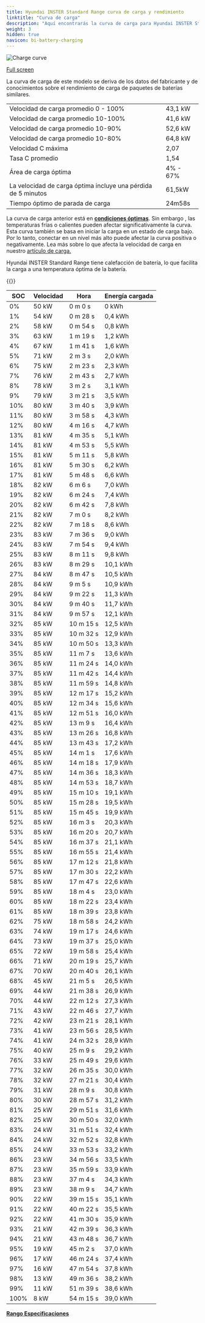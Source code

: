 ```yaml
---
title: Hyundai INSTER Standard Range curva de carga y rendimiento
linktitle: "Curva de carga"
description: "Aquí encontrarás la curva de carga para Hyundai INSTER Standard Range."
weight: 3
hidden: true
navicon: bi-battery-charging
---
```

<!-- markdownlint-disable MD033 -->
<img src="/images/models/hyundai/inster/inster_standard_range/chargingcurve.svg" alt="Charge curve" class="img-fluid">

[Full screen](/images/models/hyundai/inster/inster_standard_range/chargingcurve.svg)


<div class="alert alert-primary" role="alert">
La curva de carga de este modelo se deriva de los datos del fabricante y de conocimientos sobre el rendimiento de carga de paquetes de baterías similares.
</div>
<table class="table table-striped border">
<tbody>
<tr>
<td>Velocidad de carga promedio 0 - 100%</td><td>43,1 kW</td>
</tr>
<tr>
<td>Velocidad de carga promedio 10-100%</td><td>41,6 kW</td>
</tr>
<tr>
<td>Velocidad de carga promedio 10-90%</td><td>52,6 kW</td>
</tr>
<tr>
<td>Velocidad de carga promedio 10-80%</td><td>64,8 kW</td>
</tr>
<tr>
<td>Velocidad C máxima</td><td>2,07</td>
</tr>
<tr>
<td>Tasa C promedio</td><td>1,54</td>
</tr>
<tr>
<td>Área de carga óptima</td><td>4% - 67%</td>
</tr>
<tr>
<td>La velocidad de carga óptima incluye una pérdida de 5 minutos</td><td>61,5kW</td>
</tr>
<tr>
<td>Tiempo óptimo de parada de carga</td><td>24m58s</td>
</tr>
</tbody>
</table>


La curva de carga anterior está en **[condiciones óptimas](../../../../../technology/battery/charging/#temperatura)**. Sin embargo , las temperaturas frías o calientes pueden afectar significativamente la curva. Esta curva también se basa en iniciar la carga en un estado de carga bajo. Por lo tanto, conectar en un nivel más alto puede afectar la curva positiva o negativamente. Lea más sobre lo que afecta la velocidad de carga en nuestro [artículo de carga.](../../../../../technology/battery/charging/)


Hyundai INSTER Standard Range tiene calefacción de batería, lo que facilita la carga a una temperatura óptima de la batería.


{{<evkxdisplayaddarticle />}}
<table class="table table-striped border">
<thead>
<tr><th>SOC</th><th>Velocidad</th><th>Hora</th><th>Energía cargada</th></tr>
</thead>
<tbody>
<tr>
<td>0%</td><td>50 kW</td><td> 0 m 0 s </td><td>0 kWh </td>
</tr>
<tr>
<td>1%</td><td>54 kW</td><td> 0 m 28 s </td><td>0,4 kWh </td>
</tr>
<tr>
<td>2%</td><td>58 kW</td><td> 0 m 54 s </td><td>0,8 kWh </td>
</tr>
<tr>
<td>3%</td><td>63 kW</td><td> 1 m 19 s </td><td>1,2 kWh </td>
</tr>
<tr>
<td>4%</td><td>67 kW</td><td> 1 m 41 s </td><td>1,6 kWh </td>
</tr>
<tr>
<td>5%</td><td>71 kW</td><td> 2 m 3 s </td><td>2,0 kWh </td>
</tr>
<tr>
<td>6%</td><td>75 kW</td><td> 2 m 23 s </td><td>2,3 kWh </td>
</tr>
<tr>
<td>7%</td><td>76 kW</td><td> 2 m 43 s </td><td>2,7 kWh </td>
</tr>
<tr>
<td>8%</td><td>78 kW</td><td> 3 m 2 s </td><td>3,1 kWh </td>
</tr>
<tr>
<td>9%</td><td>79 kW</td><td> 3 m 21 s </td><td>3,5 kWh </td>
</tr>
<tr>
<td>10%</td><td>80 kW</td><td> 3 m 40 s </td><td>3,9 kWh </td>
</tr>
<tr>
<td>11%</td><td>80 kW</td><td> 3 m 58 s </td><td>4,3 kWh </td>
</tr>
<tr>
<td>12%</td><td>80 kW</td><td> 4 m 16 s </td><td>4,7 kWh </td>
</tr>
<tr>
<td>13%</td><td>81 kW</td><td> 4 m 35 s </td><td>5,1 kWh </td>
</tr>
<tr>
<td>14%</td><td>81 kW</td><td> 4 m 53 s </td><td>5,5 kWh </td>
</tr>
<tr>
<td>15%</td><td>81 kW</td><td> 5 m 11 s </td><td>5,8 kWh </td>
</tr>
<tr>
<td>16%</td><td>81 kW</td><td> 5 m 30 s </td><td>6,2 kWh </td>
</tr>
<tr>
<td>17%</td><td>81 kW</td><td> 5 m 48 s </td><td>6,6 kWh </td>
</tr>
<tr>
<td>18%</td><td>82 kW</td><td> 6 m 6 s </td><td>7,0 kWh </td>
</tr>
<tr>
<td>19%</td><td>82 kW</td><td> 6 m 24 s </td><td>7,4 kWh </td>
</tr>
<tr>
<td>20%</td><td>82 kW</td><td> 6 m 42 s </td><td>7,8 kWh </td>
</tr>
<tr>
<td>21%</td><td>82 kW</td><td> 7 m 0 s </td><td>8,2 kWh </td>
</tr>
<tr>
<td>22%</td><td>82 kW</td><td> 7 m 18 s </td><td>8,6 kWh </td>
</tr>
<tr>
<td>23%</td><td>83 kW</td><td> 7 m 36 s </td><td>9,0 kWh </td>
</tr>
<tr>
<td>24%</td><td>83 kW</td><td> 7 m 54 s </td><td>9,4 kWh </td>
</tr>
<tr>
<td>25%</td><td>83 kW</td><td> 8 m 11 s </td><td>9,8 kWh </td>
</tr>
<tr>
<td>26%</td><td>83 kW</td><td> 8 m 29 s </td><td>10,1 kWh </td>
</tr>
<tr>
<td>27%</td><td>84 kW</td><td> 8 m 47 s </td><td>10,5 kWh </td>
</tr>
<tr>
<td>28%</td><td>84 kW</td><td> 9 m 5 s </td><td>10,9 kWh </td>
</tr>
<tr>
<td>29%</td><td>84 kW</td><td> 9 m 22 s </td><td>11,3 kWh </td>
</tr>
<tr>
<td>30%</td><td>84 kW</td><td> 9 m 40 s </td><td>11,7 kWh </td>
</tr>
<tr>
<td>31%</td><td>84 kW</td><td> 9 m 57 s </td><td>12,1 kWh </td>
</tr>
<tr>
<td>32%</td><td>85 kW</td><td> 10 m 15 s </td><td>12,5 kWh </td>
</tr>
<tr>
<td>33%</td><td>85 kW</td><td> 10 m 32 s </td><td>12,9 kWh </td>
</tr>
<tr>
<td>34%</td><td>85 kW</td><td> 10 m 50 s </td><td>13,3 kWh </td>
</tr>
<tr>
<td>35%</td><td>85 kW</td><td> 11 m 7 s </td><td>13,6 kWh </td>
</tr>
<tr>
<td>36%</td><td>85 kW</td><td> 11 m 24 s </td><td>14,0 kWh </td>
</tr>
<tr>
<td>37%</td><td>85 kW</td><td> 11 m 42 s </td><td>14,4 kWh </td>
</tr>
<tr>
<td>38%</td><td>85 kW</td><td> 11 m 59 s </td><td>14,8 kWh </td>
</tr>
<tr>
<td>39%</td><td>85 kW</td><td> 12 m 17 s </td><td>15,2 kWh </td>
</tr>
<tr>
<td>40%</td><td>85 kW</td><td> 12 m 34 s </td><td>15,6 kWh </td>
</tr>
<tr>
<td>41%</td><td>85 kW</td><td> 12 m 51 s </td><td>16,0 kWh </td>
</tr>
<tr>
<td>42%</td><td>85 kW</td><td> 13 m 9 s </td><td>16,4 kWh </td>
</tr>
<tr>
<td>43%</td><td>85 kW</td><td> 13 m 26 s </td><td>16,8 kWh </td>
</tr>
<tr>
<td>44%</td><td>85 kW</td><td> 13 m 43 s </td><td>17,2 kWh </td>
</tr>
<tr>
<td>45%</td><td>85 kW</td><td> 14 m 1 s </td><td>17,6 kWh </td>
</tr>
<tr>
<td>46%</td><td>85 kW</td><td> 14 m 18 s </td><td>17,9 kWh </td>
</tr>
<tr>
<td>47%</td><td>85 kW</td><td> 14 m 36 s </td><td>18,3 kWh </td>
</tr>
<tr>
<td>48%</td><td>85 kW</td><td> 14 m 53 s </td><td>18,7 kWh </td>
</tr>
<tr>
<td>49%</td><td>85 kW</td><td> 15 m 10 s </td><td>19,1 kWh </td>
</tr>
<tr>
<td>50%</td><td>85 kW</td><td> 15 m 28 s </td><td>19,5 kWh </td>
</tr>
<tr>
<td>51%</td><td>85 kW</td><td> 15 m 45 s </td><td>19,9 kWh </td>
</tr>
<tr>
<td>52%</td><td>85 kW</td><td> 16 m 3 s </td><td>20,3 kWh </td>
</tr>
<tr>
<td>53%</td><td>85 kW</td><td> 16 m 20 s </td><td>20,7 kWh </td>
</tr>
<tr>
<td>54%</td><td>85 kW</td><td> 16 m 37 s </td><td>21,1 kWh </td>
</tr>
<tr>
<td>55%</td><td>85 kW</td><td> 16 m 55 s </td><td>21,4 kWh </td>
</tr>
<tr>
<td>56%</td><td>85 kW</td><td> 17 m 12 s </td><td>21,8 kWh </td>
</tr>
<tr>
<td>57%</td><td>85 kW</td><td> 17 m 30 s </td><td>22,2 kWh </td>
</tr>
<tr>
<td>58%</td><td>85 kW</td><td> 17 m 47 s </td><td>22,6 kWh </td>
</tr>
<tr>
<td>59%</td><td>85 kW</td><td> 18 m 4 s </td><td>23,0 kWh </td>
</tr>
<tr>
<td>60%</td><td>85 kW</td><td> 18 m 22 s </td><td>23,4 kWh </td>
</tr>
<tr>
<td>61%</td><td>85 kW</td><td> 18 m 39 s </td><td>23,8 kWh </td>
</tr>
<tr>
<td>62%</td><td>75 kW</td><td> 18 m 58 s </td><td>24,2 kWh </td>
</tr>
<tr>
<td>63%</td><td>74 kW</td><td> 19 m 17 s </td><td>24,6 kWh </td>
</tr>
<tr>
<td>64%</td><td>73 kW</td><td> 19 m 37 s </td><td>25,0 kWh </td>
</tr>
<tr>
<td>65%</td><td>72 kW</td><td> 19 m 58 s </td><td>25,4 kWh </td>
</tr>
<tr>
<td>66%</td><td>71 kW</td><td> 20 m 19 s </td><td>25,7 kWh </td>
</tr>
<tr>
<td>67%</td><td>70 kW</td><td> 20 m 40 s </td><td>26,1 kWh </td>
</tr>
<tr>
<td>68%</td><td>45 kW</td><td> 21 m 5 s </td><td>26,5 kWh </td>
</tr>
<tr>
<td>69%</td><td>44 kW</td><td> 21 m 38 s </td><td>26,9 kWh </td>
</tr>
<tr>
<td>70%</td><td>44 kW</td><td> 22 m 12 s </td><td>27,3 kWh </td>
</tr>
<tr>
<td>71%</td><td>43 kW</td><td> 22 m 46 s </td><td>27,7 kWh </td>
</tr>
<tr>
<td>72%</td><td>42 kW</td><td> 23 m 21 s </td><td>28,1 kWh </td>
</tr>
<tr>
<td>73%</td><td>41 kW</td><td> 23 m 56 s </td><td>28,5 kWh </td>
</tr>
<tr>
<td>74%</td><td>41 kW</td><td> 24 m 32 s </td><td>28,9 kWh </td>
</tr>
<tr>
<td>75%</td><td>40 kW</td><td> 25 m 9 s </td><td>29,2 kWh </td>
</tr>
<tr>
<td>76%</td><td>33 kW</td><td> 25 m 49 s </td><td>29,6 kWh </td>
</tr>
<tr>
<td>77%</td><td>32 kW</td><td> 26 m 35 s </td><td>30,0 kWh </td>
</tr>
<tr>
<td>78%</td><td>32 kW</td><td> 27 m 21 s </td><td>30,4 kWh </td>
</tr>
<tr>
<td>79%</td><td>31 kW</td><td> 28 m 9 s </td><td>30,8 kWh </td>
</tr>
<tr>
<td>80%</td><td>30 kW</td><td> 28 m 57 s </td><td>31,2 kWh </td>
</tr>
<tr>
<td>81%</td><td>25 kW</td><td> 29 m 51 s </td><td>31,6 kWh </td>
</tr>
<tr>
<td>82%</td><td>25 kW</td><td> 30 m 50 s </td><td>32,0 kWh </td>
</tr>
<tr>
<td>83%</td><td>24 kW</td><td> 31 m 51 s </td><td>32,4 kWh </td>
</tr>
<tr>
<td>84%</td><td>24 kW</td><td> 32 m 52 s </td><td>32,8 kWh </td>
</tr>
<tr>
<td>85%</td><td>24 kW</td><td> 33 m 53 s </td><td>33,2 kWh </td>
</tr>
<tr>
<td>86%</td><td>23 kW</td><td> 34 m 56 s </td><td>33,5 kWh </td>
</tr>
<tr>
<td>87%</td><td>23 kW</td><td> 35 m 59 s </td><td>33,9 kWh </td>
</tr>
<tr>
<td>88%</td><td>23 kW</td><td> 37 m 4 s </td><td>34,3 kWh </td>
</tr>
<tr>
<td>89%</td><td>23 kW</td><td> 38 m 9 s </td><td>34,7 kWh </td>
</tr>
<tr>
<td>90%</td><td>22 kW</td><td> 39 m 15 s </td><td>35,1 kWh </td>
</tr>
<tr>
<td>91%</td><td>22 kW</td><td> 40 m 22 s </td><td>35,5 kWh </td>
</tr>
<tr>
<td>92%</td><td>22 kW</td><td> 41 m 30 s </td><td>35,9 kWh </td>
</tr>
<tr>
<td>93%</td><td>21 kW</td><td> 42 m 39 s </td><td>36,3 kWh </td>
</tr>
<tr>
<td>94%</td><td>21 kW</td><td> 43 m 48 s </td><td>36,7 kWh </td>
</tr>
<tr>
<td>95%</td><td>19 kW</td><td> 45 m 2 s </td><td>37,0 kWh </td>
</tr>
<tr>
<td>96%</td><td>17 kW</td><td> 46 m 24 s </td><td>37,4 kWh </td>
</tr>
<tr>
<td>97%</td><td>16 kW</td><td> 47 m 54 s </td><td>37,8 kWh </td>
</tr>
<tr>
<td>98%</td><td>13 kW</td><td> 49 m 36 s </td><td>38,2 kWh </td>
</tr>
<tr>
<td>99%</td><td>11 kW</td><td> 51 m 39 s </td><td>38,6 kWh </td>
</tr>
<tr>
<td>100%</td><td>8 kW</td><td> 54 m 15 s </td><td>39,0 kWh </td>
</tr>
</tbody>
</table>

<div class="mt-3 mb-3">
<a href="../rangeandconsumption/" class="text-decoration-none text-black">
<strong><i class="bi-arrow-left"></i> Rango </strong>
</a>
<a href="../specifications/" class="text-decoration-none text-black float-end">
<strong>Especificaciones <i class="bi-arrow-right"></i></strong>
</a>
</div>
